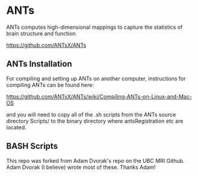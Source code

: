 # ANTs

ANTs computes high-dimensional mappings to capture the statistics of brain structure and function.

https://github.com/ANTsX/ANTs


## ANTs Installation

For compiling and setting up ANTs on another computer, instructions for compiling ANTs can be found here:

https://github.com/ANTsX/ANTs/wiki/Compiling-ANTs-on-Linux-and-Mac-OS

and you will need to copy all of the .sh scripts from the ANTs source directory Scripts/ to the binary directory where antsRegistration etc are located.

## BASH Scripts

This repo was forked from Adam Dvorak's repo on the UBC MRI Github.
Adam Dvorak (I believe) wrote most of these. Thanks Adam!
